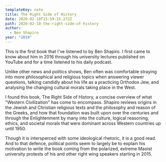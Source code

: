 ```yaml
---
templateKey: note
title: The Right Side of History
date: 2020-02-10T15:59:15.272Z
path: 2020-02-10-the-right-side-of-history
author:
  - Ben Shapiro
year: "2019"
---
```


This is the first book that I've listened to by Ben Shapiro. I first came to know about him in 2016 through his university lectures published on YouTube and for a time listened to his daily podcast.

Unlike other news and politics shows, Ben often was comfortable straying into more philosophical and religious topics when answering viewer questions, talking candidly about his life as a practicing Orthodox Jew, and analysing the changing cultural morals taking place in the West.

I found this book, The Right Side of History, a concise overview of what "Western Civilization" has come to encompass. Shapiro reviews origins in the Jewish and Christian religious texts and the philosophy and reason of the Greeks, and how that foundation was built upon over the centuries and through the Enlightenment by many into the culture, logical reasoning, ethics, and societal morals that were dominant across Western countries up until 1950.

Though it is intersperced with some ideological rhetoric, it is a good read. And to that defence, political points seem to largely be to explain his motivation to write the book coming from the polarized, extreme Maoist university protests of his and other right wing speakers starting in 2015.
